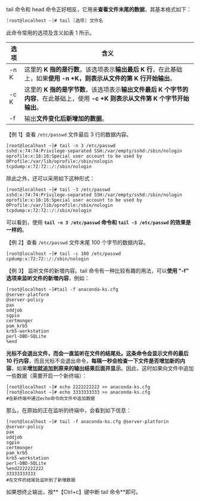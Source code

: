 tail 命令和 head 命令正好相反，它用来**查看文件末尾的数据**，其基本格式如下：

```go
[root@localhost ~]# tail [选项] 文件名
```

此命令常用的选项及含义如表 1 所示。

| 选项 | 含义                                                         |
| ---- | ------------------------------------------------------------ |
| -n K | 这里的 **K 指的是行数**，该选项表示**输出最后 K 行**，在此基础上，如果**使用 -n +K，则表示从文件的第 K 行开始输出**。 |
| -c K | 这里的 **K 指的是字节数**，该选项表示**输出文件最后 K 个字节的内容**，在此基础上，使用 **-c +K 则表示从文件第 K 个字节开始输出**。 |
| -f   | 输出**文件变化后新增加的数据**。                             |

【例 1】查看 `/etc/passwd` 文件最后 3 行的数据内容。

```shell
[root@localhost ~]# tail -n 3 /etc/passwd
sshd:x:74:74:Privilege-separated SSH:/var/empty/sshd:/sbin/nologin
oprofile:x:16:16:Special user account to be used by OProfile:/var/lib/oprofile:/sbin/nologin
tcpdump:x:72:72::/:/sbin/nologin
```

除此之外，还可以采用如下这种形式：

```shell
[root@localhost ~]# tail -3 /etc/passwd
sshd:x:74:74:Privilege-separated SSH:/var/empty/sshd:/sbin/nologin
oprofile:x:16:16:Special user account to be used by OProfile:/var/lib/oprofile:/sbin/nologin
tcpdump:x:72:72::/:/sbin/nologin
```

可以看到，使用 **`tail -n 3 /etc/passwd` 命令和 `tail -3 /etc/passwd` 的效果是一样的**。

【例 2】查看 `/etc/passwd` 文件末尾 100 个字节的数据内容。

```shell
[root@localhost ~]# tail -c 100 /etc/passwd
cpdump:x:72:72::/:/sbin/nologin
```

【例 3】 监听文件的新増内容。tail 命令有一种比较有趣的用法，可以**使用 "-f" 选项来监听文件的新増内容**，例如：

```shell
[root@localhost ~]#tail -f anaconda-ks.cfg
@server-platform
@server-policy
pax
oddjob
sgpio
certmonger
pam_krb5
krb5-workstation
perl-DBD-SQLite
%end
```

**光标不会退出文件，而会一直监听在文件的结尾处。**这条命令会**显示文件的最后 10 行内容**，而且光标不会退出命令，**每隔一秒会检查一下文件是否增加新的内容**，如果**增加就追加到原来的输出结果后面并显示**。因此，这时如果向文件中追加一些数据（需要开启一个新终端）：

```shell
[root@localhost ~]# echo 2222222222 >> anaconda-ks.cfg
[root@localhost ~]# echo 3333333333 >> anaconda-ks.cfg
#在新终端中通过echo命令向文件中追加数据
```

那么，在原始的正在监听的终端中，会看到如下信息：

```shell
[root@localhost ~]# tail -f anaconda-ks.cfg @server-platforin
@server-policy
pax
oddjob
sgpio
certmonger
pam_krb5
krb5-workstation
perl-DBD-SQLite
%end2222222222
33333333333
#在文件的结尾处监听到了新増数据
```

如果想终止输出，按**【Ctrl+c】键中断 tail 命令**即可。
